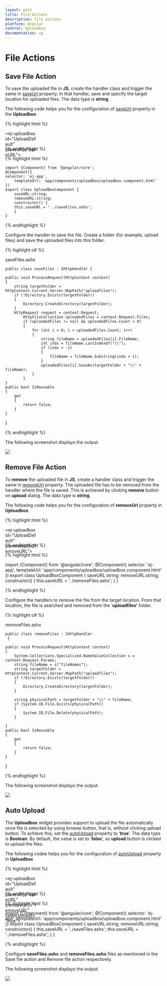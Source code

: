 ```yaml
---
layout: post
title: File-Actions
description: file actions
platform: Angular
control: Uploadbox
documentation: ug
---
```


# File Actions

## Save File Action 

To save the uploaded file in **JS**, create the handler class and trigger the same in [saveUrl](https://help.syncfusion.com/api/js/ejuploadbox#members:saveurl) property.  In that handler, save and specify the target location for uploaded files. The data type is **string**.

The following code helps you for the configuration of [saveUrl](https://help.syncfusion.com/api/js/ejuploadbox#members:saveurl) property in the **Uploadbox**. 

{% highlight html %}

<div style="width:100px;height:35px;">

<ej-uploadbox id="UploadDefault" [saveUrl]="saveURL"></ej-uploadbox>

</div>

{% endhighlight %}

{% highlight html %}
    
    import {Component} from '@angular/core';
    @Component({
    selector: 'ej-app',
        templateUrl: 'app/components/uploadbox/uploadbox.component.html'
    })
    export class UploadBoxComponent {
        saveURL:string;
        removeURL:string;
        constructor() {
        this.saveURL = '../saveFiles.ashx';
        }
    }

{% endhighlight %}

Configure the handler to save the file. Create a folder (for example, upload files) and save the uploaded files into this folder.  

{% highlight c# %}

saveFiles.ashx 

    public class saveFiles : IHttpHandler {

    public void ProcessRequest(HttpContext context)
    {
        string targetFolder = HttpContext.Current.Server.MapPath("uploadfiles");
        if (!Directory.Exists(targetFolder))
        {
            Directory.CreateDirectory(targetFolder);
        }
        HttpRequest request = context.Request;
            HttpFileCollection uploadedFiles = context.Request.Files;
            if (uploadedFiles != null && uploadedFiles.Count > 0)
            {
                for (int i = 0; i < uploadedFiles.Count; i++)
                {
                    string fileName = uploadedFiles[i].FileName;
                    int indx = fileName.LastIndexOf("\\");
                    if (indx > -1)
                    {
                        fileName = fileName.Substring(indx + 1);
                    }
                    uploadedFiles[i].SaveAs(targetFolder + "\\" + fileName);
                }
            }
    }
    public bool IsReusable
    {
        get
        {
            return false;
        }
    }
}

{% endhighlight %}

The following screenshot displays the output. 

![](File-Actions_images/File-Actions_img1.png) 

## Remove File Action 

To **remove** the uploaded file in **JS**, create a handler class and trigger the same in [removeUrl](https://help.syncfusion.com/api/js/ejuploadbox#members:removeurl) property.  The uploaded file has to be removed from the handler where the file is saved. This is achieved by clicking **remove** button on **upload** dialog. The data type is **string**.

The following code helps you for the configuration of **removeUrl** property in **Uploadbox**. 

{% highlight html %}

<div style="width:100px;height:35px;">

<ej-uploadbox id="UploadDefault" [removeUrl]="removeURL"></ej-uploadbox>

</div>

{% endhighlight %}

{% highlight html %}

 import {Component} from '@angular/core';
    @Component({
    selector: 'ej-app',
        templateUrl: 'app/components/uploadbox/uploadbox.component.html'
    })
    export class UploadBoxComponent {
        saveURL:string;
        removeURL:string;
        constructor() {
        this.saveURL = '../removeFiles.ashx';
        }
    }

{% endhighlight %}

Configure the handlers to remove the file from the target location. From that location, the file is searched and removed from the ‘**uploadfiles’** folder.

{% highlight c# %}

removeFiles.ashx

    public class removeFiles : IHttpHandler
     {

    public void ProcessRequest(HttpContext context)
    {
        System.Collections.Specialized.NameValueCollection s = context.Request.Params;
        string fileName = s["fileNames"];
        string targetFolder = HttpContext.Current.Server.MapPath("uploadfiles");
        if (!Directory.Exists(targetFolder))
        {
            Directory.CreateDirectory(targetFolder);
        }

        string physicalPath = targetFolder + "\\" + fileName;
        if (System.IO.File.Exists(physicalPath))
        {
            System.IO.File.Delete(physicalPath);
        }

    }
    public bool IsReusable
    {
        get
        {
            return false;
        }
    }
  }

{% endhighlight %}

The following screenshot displays the output. 

![](File-Actions_images/File-Actions_img2.png) 

##  Auto Upload

The **Uploadbox** widget provides support to upload the file automatically once file is selected by using browse button, that is, without clicking upload button. To achieve this, set the [autoUpload](https://help.syncfusion.com/api/js/ejuploadbox#members:autoupload) property to ‘**true**’. The data type is **Boolean**. By default, the value is set to ‘**false**’, so **upload** button is clicked to upload the files. 

The following codee helps you for the configuration of [autoUpload](https://help.syncfusion.com/api/js/ejuploadbox#members:autoupload) property in **Uploadbox**

{% highlight html %}

<div style="width:100px;height:35px;">

<ej-uploadbox id="UploadDefault" [saveUrl]="saveURL" [removeUrl]="removeURL" [autoUpload]="true"></ej-uploadbox>

</div>

{% endhighlight %}

{% highlight html %}

 import {Component} from '@angular/core';
    @Component({
    selector: 'ej-app',
        templateUrl: 'app/components/uploadbox/uploadbox.component.html'
    })
    export class UploadBoxComponent {
        saveURL:string;
        removeURL:string;
        constructor() {
        this.saveURL = '../saveFiles.ashx';
        this.saveURL = '../removeFiles.ashx';
        }
    }

{% endhighlight %}

Configure **saveFiles.ashx** and **removeFiles.ashx** files as mentioned in the Save file action and Remove file action respectively. 

The following screenshot displays the output.

![](File-Actions_images/File-Actions_img3.png)